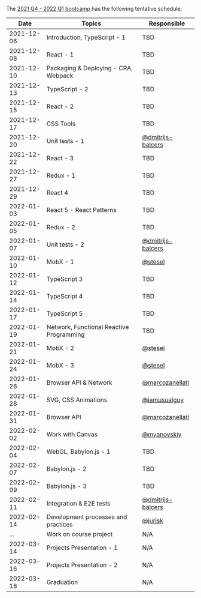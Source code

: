 The [2021 Q4 - 2022 Q1 bootcamp](https://typescript-bootcamp.evolution.com/) has the following tentative schedule:

| Date       | Topics                                   | Responsible                          |
|------------|------------------------------------------|--------------------------------------|
| 2021-12-06 | Introduction, TypeScript - 1             | TBD                                  |
| 2021-12-08 | React - 1                                | TBD                                  |
| 2021-12-10 | Packaging & Deploying - CRA, Webpack     | TBD                                  |
| 2021-12-13 | TypeScript - 2                           | TBD                                  |
| 2021-12-15 | React - 2                                | TBD                                  |
| 2021-12-17 | CSS Tools                                | TBD                                  |
| 2021-12-20 | Unit tests - 1                           | [@dmitrijs-balcers](https://github.com/dmitrijs-balcers)                                  |
| 2021-12-22 | React - 3                                | TBD                                  |
| 2021-12-27 | Redux - 1                                | TBD                                  |
| 2021-12-29 | React 4                                  | TBD                                  |
| 2022-01-03 | React 5 - React Patterns                 | TBD                                  |
| 2022-01-05 | Redux - 2                                | TBD                                  |
| 2022-01-07 | Unit tests - 2                           | [@dmitrijs-balcers](https://github.com/dmitrijs-balcers)                                  |
| 2022-01-10 | MobX - 1                                 | [@stesel](https://github.com/stesel)                                  |
| 2022-01-12 | TypeScript 3                             | TBD                                  |
| 2022-01-14 | TypeScript 4                             | TBD                                  |
| 2022-01-17 | TypeScript 5                             | TBD                                  |
| 2022-01-19 | Network, Functional Reactive Programming | TBD                                  |
| 2022-01-21 | MobX - 2                                 | [@stesel](https://github.com/stesel)                                  |
| 2022-01-24 | MobX - 3                                 | [@stesel](https://github.com/stesel)                                  |
| 2022-01-26 | Browser API & Network                    | [@marcozanellati](https://github.com/marcozannellati)                                  |
| 2022-01-28 | SVG, CSS Animations                      | [@iamusualguy](https://github.com/iamusualguy)                                  |
| 2022-01-31 | Browser API                              | [@marcozanellati](https://github.com/marcozannellati)                                  |
| 2022-02-02 | Work with Canvas                         | [@myanovskiy](https://github.com/myanovskiy)   |
| 2022-02-04 | WebGL, Babylon.js - 1                    | TBD                                  |
| 2022-02-07 | Babylon.js - 2                           | TBD                                  |
| 2022-02-09 | Babylon.js - 3                           | TBD                                  |
| 2022-02-11 | Integration & E2E tests                  | [@dmitrijs-balcers](https://github.com/dmitrijs-balcers)                                  |
| 2022-02-14 | Development processes and practices      | [@jurisk](https://github.com/jurisk) |
| ...        | Work on course project                   | N/A                                  |
| 2022-03-14 | Projects Presentation - 1                | N/A                                  |
| 2022-03-16 | Projects Presentation - 2                | N/A                                  |
| 2022-03-18 | Graduation                               | N/A                                  |
